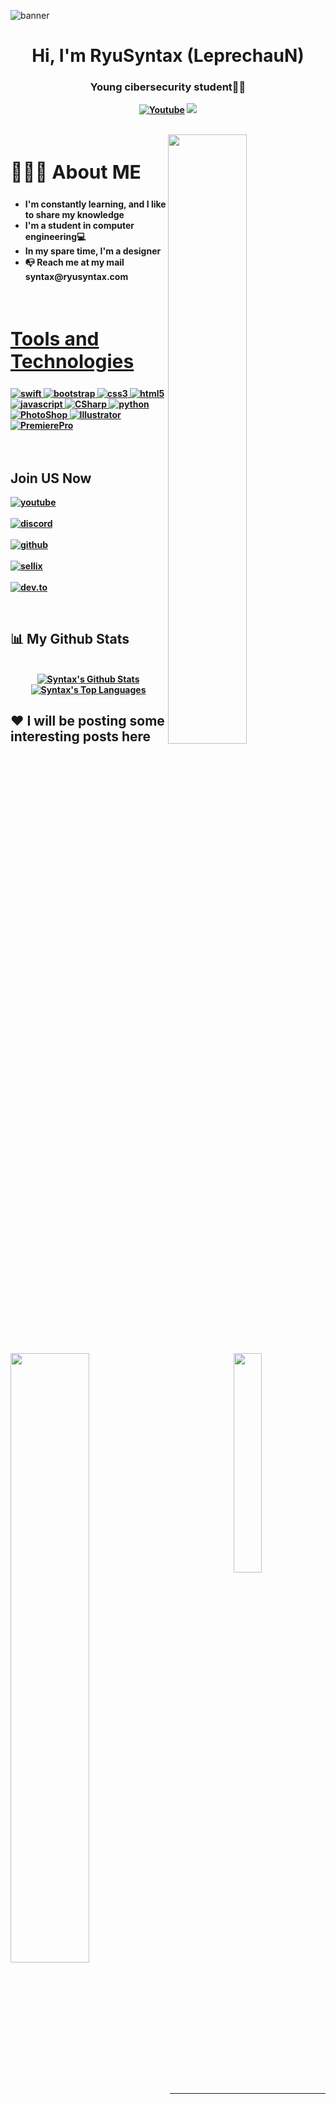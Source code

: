 ![banner](https://i.imgur.com/T9KFRHo.jpg)

<h1 align ="center">Hi, I'm RyuSyntax (LeprechauN)</h1>

<h3 align = "center"><strong>Young cibersecurity student👩‍💻 </h3>
  
<p align="center">
    <a href="https://www.youtube.com/channel/UCt4nfpH8XL9DzBym_yOOesQ">
      <img alt="Youtube" title="Youtube" src="https://img.shields.io/badge/-YouTube-red?style=for-the-badge&logo=youtube&logoColor=white"/></a>
  <a href="https://discord.gg/tryhackme" alt="Dev Pro Tips Discussion & Support Server">
    <img src="https://img.shields.io/discord/836621542917275668?color=7289DA&labelColor=4a64bd&logo=discord&logoColor=white&style=for-the-badge"/></a>
  </p>
</p>
<br>

<img src = "https://i.imgur.com/yb4hY6S.png" align ="right" width = 50%>
<div align = left width = 50%>

<h2 style="font-size:30px"><b> 🙋🏻‍♂️ About ME <b></h2>
<ul>
<li>I'm constantly learning, and I like to share my knowledge</li>
<li>I'm a student in computer engineering💻</li>
<li>In my spare time, I'm a designer</li>
<li>📭 Reach me at my mail syntax@ryusyntax.com</li>
<ul>
</div>
<br>


<h2 style="font-size:30px" align ="left" width = 100%><u>Tools and Technologies</u></h2>
<p align="left"> <a href="https://www.apple.com/swift/" target="_blank"> <img src="https://img.shields.io/badge/Swift-FFFFFF?style=for-the-badge&logo=ios&logoColor=black" alt="swift" /> </a> <a href="https://getbootstrap.com" target="_blank"> <img src="https://img.shields.io/badge/Bootstrap-563D7C?style=for-the-badge&logo=bootstrap&logoColor=white" alt="bootstrap" /> </a> <a href="https://www.w3schools.com/css/" target="_blank"> <img src="https://img.shields.io/badge/CSS3-1572B6?style=for-the-badge&logo=css3&logoColor=white"
 alt="css3"  /> </a> <a href="https://www.w3.org/html/" target="_blank"> <img src="https://img.shields.io/badge/HTML5-E34F26?style=for-the-badge&logo=html5&logoColor=white" alt="html5" /> </a> <a href="https://www.javascript.com/" target="_blank"> <img src="https://img.shields.io/badge/JavaScript-ED8B00?style=for-the-badge&logo=javascript&logoColor=white" alt="javascript" /> </a> <a href="https://docs.microsoft.com/dotnet/csharp/" target="_blank"> <img src="https://img.shields.io/badge/CSharp-8b32a8?&style=for-the-badge&logo=csharp&logoColor=white" alt="CSharp" /> </a>  </a> <a href="https://www.python.org" target="_blank"> <img src="https://img.shields.io/badge/Python 3-FFD43B?style=for-the-badge&logo=python&logoColor=darkgreen" alt="python"  /> </a>
<a href="https://www.adobe.com/" target="_blank"> <img src="https://img.shields.io/badge/Photoshop-001e36?style=for-the-badge&logo=Adobe%20Photoshop&logoColor=white" alt="PhotoShop" /> </a> <a href="https://www.adobe.com/" target="_blank"> <img src="https://img.shields.io/badge/Illustrator-330000?&style=for-the-badge&logo=Adobe%20Illustrator&logoColor=yellow" alt="Illustrator" /> </a>  </a> <a href="https://www.adobe.com/" target="_blank"> <img src="https://img.shields.io/badge/Premiere-00005b?style=for-the-badge&logo=Adobe%20Premiere%20Pro&logoColor=white" alt="PremierePro"  /> </a>
<br>
<br>
<br>
<img src ="https://i.imgur.com/NHw4oi1.png" align = "left" width = 50%>
<div>
<h2  > Join US Now</h2>

[<img align="top" alt="youtube" src="https://img.shields.io/badge/Youtube-ff0000?style=for-the-badge&logo=youtube&logoColor=white" />](https://www.youtube.com/channel/UCt4nfpH8XL9DzBym_yOOesQ)
<br>  
[<img align="top" alt="discord" src="https://img.shields.io/badge/Discord-5165f6?style=for-the-badge&logo=discord&logoColor=white" />](https://discord.gg/tryhackme)
<br>  
[<img align="top" alt="github" src="https://img.shields.io/badge/GitHub-000000?style=for-the-badge&logo=github&logoColor=white" />](https://github.com/LepreprechauN)
<br>  
[<img align="top" alt="sellix" src="https://img.shields.io/badge/Sellix-6a3ce2?logo=Stripe&logoColor=white&style=for-the-badge"/>](	
https://lawyt.sellix.io)
<br>  
[<img align="top" alt="dev.to" src="https://img.shields.io/badge/twitch-9147ff?logo=twitch&logoColor=white&style=for-the-badge"/>](https://www.twitch.tv/ryusyntax)
<br>  
</div>
<br>

## 📊 My Github Stats
<p align="center">
  <br/>
    <a href="https://github.com/LepreprechauN/github-readme-stats"><img alt="Syntax's Github Stats" src="https://github-readme-stats.vercel.app/api?username=LepreprechauN&show_icons=true&count_private=true&theme=react&hide_border=true&bg_color=0D1117" /></a>
  <a href="https://github.com/LepreprechauN/github-readme-stats"><img alt="Syntax's Top Languages" src="https://github-readme-stats.vercel.app/api/top-langs/?username=LepreprechauN&langs_count=8&count_private=true&layout=compact&theme=react&hide_border=true&bg_color=0D1117" /></a>
  <br/>
</p>

  ## ❤ I will be posting some interesting posts here

<p align="center">
<img src="https://i.imgur.com/MYuieET.gif" align ="center" width = 30%>
<!-- YOUTUBE:START <table><tr><td><a href="https://www.youtube.com/watch?v=yExK6CvwTGg"><img width="140px" src="https://i.ytimg.com/vi/yExK6CvwTGg/mqdefault.jpg"></a></td>
<td><a href="https://www.youtube.com/watch?v=yExK6CvwTGg">Make Your Discord LOOK MODERN- Fluent Theme</a><br/>Aug 21, 2022</td></tr></table>
<table><tr><td><a href="https://www.youtube.com/watch?v=VZQSBsnobJA"><img width="140px" src="https://i.ytimg.com/vi/VZQSBsnobJA/mqdefault.jpg"></a></td>
<td><a href="https://www.youtube.com/watch?v=VZQSBsnobJA">How to EASILY Organize your Discord DM&#39;s</a><br/>Aug 16, 2022</td></tr></table>
<table><tr><td><a href="https://www.youtube.com/watch?v=ByNY60Nty4A"><img width="140px" src="https://i.ytimg.com/vi/ByNY60Nty4A/mqdefault.jpg"></a></td>
<td><a href="https://www.youtube.com/watch?v=ByNY60Nty4A">How to Check ALL your Discord STATS &lpar;2022&rpar;</a><br/>Aug 8, 2022</td></tr></table>
<table><tr><td><a href="https://www.youtube.com/watch?v=-bo-Z01os-s"><img width="140px" src="https://i.ytimg.com/vi/-bo-Z01os-s/mqdefault.jpg"></a></td>
<td><a href="https://www.youtube.com/watch?v=-bo-Z01os-s">How to have a FLUENT YouTube Interface &lpar;2022&rpar;</a><br/>Aug 2, 2022</td></tr></table>
<table><tr><td><a href="https://www.youtube.com/watch?v=ZGyf8-VYzdc"><img width="140px" src="https://i.ytimg.com/vi/ZGyf8-VYzdc/mqdefault.jpg"></a></td>
<td><a href="https://www.youtube.com/watch?v=ZGyf8-VYzdc">How to Get a CUSTOM Chrome HomePage &lpar;2022&rpar;</a><br/>Jul 31, 2022</td></tr></table>
<!-- YOUTUBE:END -->

</p>
  
 

----
